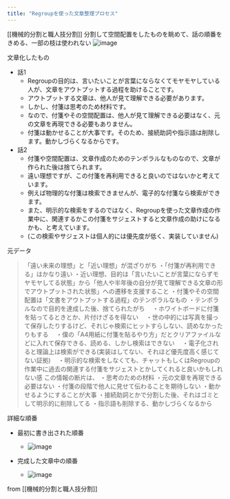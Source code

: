 ```yaml
---
title: "Regroupを使った文章整理プロセス"
---
```


[[機械的分割と職人技分割]]
分割して空間配置をしたものを眺めて、話の順番をきめる、一部の枝は使われない
![image](https://gyazo.com/e7719bfbaa63f19fe5b8e15fec75205c/thumb/1000)

文章化したもの
- 話1
    - Regroupの目的は、言いたいことが言葉にならなくてモヤモヤしている人が、文章をアウトプットする過程を助けることです。
    - アウトプットする文章は、他人が見て理解できる必要があります。
    - しかし、付箋は思考のため材料です。
    - なので、付箋やその空間配置は、他人が見て理解できる必要はなく、元の文章を再現できる必要もありません。
    - 付箋は動かせることが大事です。そのため、接続助詞や指示語は削除します。動かしづらくなるからです。
- 話2
    - 付箋や空間配置は、文章作成のためのテンポラルなものなので、文章が作られた後は捨てられます。
    - 遠い理想ですが、この付箋を再利用できると良いのではないかと考えています。
    - 例えば物理的な付箋は検索できませんが、電子的な付箋なら検索ができます。
    - また、明示的な検索をするのではなく、Regroupを使った文章作成の作業中に、関連するかこの付箋をサジェストすると文章作成の助けになるかも、と考えています。
    - (この検索やサジェストは個人的には優先度が低く、実装していません)

元データ
> 「遠い未来の理想」と「近い理想」が混ざりがち
>  ・「付箋が再利用できる」はかなり遠い
>  ・近い理想、目的は「言いたいことが言葉にならずモヤモヤしてる状態」から「他人や半年後の自分が見て理解できる文章の形でアウトプットされた状態」への遷移を支援すること
>  ・付箋やその空間配置は「文書をアウトプットする過程」のテンポラルなもの
>  ・テンポラルなので目的を達成した後、捨てられたがち
>  　・ホワイトボードに付箋を貼ってるときとか、片付けざるを得ない
>  　・世の中的には写真を撮って保存したりするけど、それじゃ検索にヒットすらしない、読めなかったりもする
>  　・僕の「A4用紙に付箋を貼るやり方」だとクリアファイルなどに入れて保存できる、読める、しかし検索はできない
>  　・電子化されると理論上は検索ができる(実装はしてない、それほど優先度高く感じてない証拠)
>  　・明示的な検索をしなくても、チャットもしくはRegroupの作業中に過去の関連する付箋をサジェストとかしてくれると良いかもしれない感
>  この情報の断片は、
>  ・思考のための材料
>  ・元の文章を再現できる必要はない
>  ・付箋の段階で他人に見せて伝わることを期待しない
>  ・動かせるようにすることが大事
>  ・接続助詞とかで分割した後、それはゴミとして明示的に削除してる
>  ・指示語も削除する、動かしづらくなるから

詳細な順番
- 最初に書き出された順番
    - ![image](https://gyazo.com/f8c14ecbcd429aefc264c051e162de37/thumb/1000)

- 完成した文章中の順番
    - ![image](https://gyazo.com/8be52be6623baf69488bec83be954e09/thumb/1000)

from [[機械的分割と職人技分割]]
